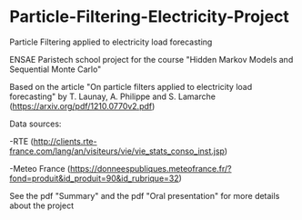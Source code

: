 # Particle-Filtering-Electricity-Project
Particle Filtering applied to electricity load forecasting

ENSAE Paristech school project for the course "Hidden Markov Models and Sequential Monte Carlo"

Based on the article "On particle filters applied to electricity load forecasting" by T. Launay, A. Philippe and S. Lamarche
(https://arxiv.org/pdf/1210.0770v2.pdf)

Data sources: 

-RTE (http://clients.rte-france.com/lang/an/visiteurs/vie/vie_stats_conso_inst.jsp)

-Meteo France (https://donneespubliques.meteofrance.fr/?fond=produit&id_produit=90&id_rubrique=32)

See the pdf "Summary" and the pdf "Oral presentation" for more details about the project
